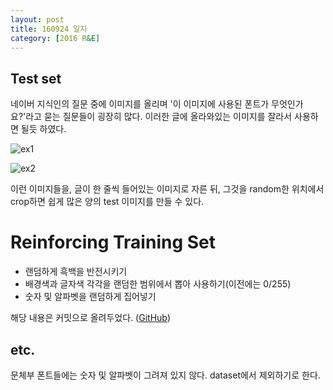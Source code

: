 ```yaml
---
layout: post
title: 160924 일지
category: [2016 R&E]
---
```


## Test set

네이버 지식인의 질문 중에 이미지를 올리며 '이 이미지에 사용된 폰트가 무엇인가요?'라고 묻는 질문들이 굉장히 많다.
이러한 글에 올라와있는 이미지를 잘라서 사용하면 될듯 하였다.

![ex1](../img/2016-09-24-ex1.jpg)

![ex2](../img/2016-09-24-ex2.jpg)

이런 이미지들을, 글이 한 줄씩 들어있는 이미지로 자른 뒤, 그것을 random한 위치에서 crop하면 쉽게 많은 양의 test 이미지를 만들 수 있다.

# Reinforcing Training Set

- 랜덤하게 흑백을 반전시키기
- 배경색과 글자색 각각을 랜덤한 범위에서 뽑아 사용하기(이전에는 0/255)
- 숫자 및 알파벳을 랜덤하게 집어넣기

해당 내용은 커밋으로 올려두었다. ([GitHub](https://github.com/Namnamseo/2016_rne_imagemaker))

## etc.

문체부 폰트들에는 숫자 및 알파벳이 그려져 있지 않다. dataset에서 제외하기로 한다.